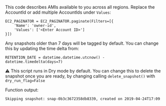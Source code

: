 This code describes AMIs available to you across all regions. Replace the AccountId or add multiple AccountIds under `Values`:

```
EC2_PAGINATOR = EC2_PAGINATOR.paginate(Filters=[{
    'Name': 'owner-id',
    'Values': ['<Enter Account ID>']
}])
```

Any snapshots older than 7 days will be tagged by default. You can change this by updating the time delta from:

```
RETENTION_DATE = datetime.datetime.utcnow() - datetime.timedelta(days=7)
```

⚠️ This script runs in Dry mode by default. You can change this to delete the snapshot once you are ready, by changing calling `delete_snapshot()` with `dry_run_flag=False`


Function output:

```bash
Skipping snapshot: snap-0b3c3672358db8339, created on 2019-04-24T17:09:59.247000+00:00 as dry run flag is set. Unset this by calling `delete_snapshot()` with dry_run_flag=False
```
